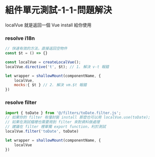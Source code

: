 # 組件單元測試-1-1-問題解決

localVue 就是返回一個 Vue install 給你使用

### resolve i18n

```js
// 快速有效的方法，直接返回空物件
const $t = () => {}

const localVue = createLocalVue();
localVue.directive('t', $t); // 1. 解決 v-t 報錯

let wrapper = shallowMount(componentName, {
    localVue,
    mocks:{ $t } // 2. 解決 vm.$t 報錯
})
```

### resolve filter

```js
import { toDate } from '@/filters/toDate.filter.js';
// 如果你的 filter 有僅封裝 install 那麼也可以用 localVue.use(toDate);
// 如果在測試檔裡也需要用到 filter 來對資料做處理
// 建議在 filter 裡單獨 export function，利於測試
localVue.filter('toDate', toDate)

let wrapper = shallowMount(componentName, {
    localVue
})
```
